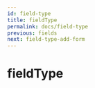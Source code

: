 ```yaml
---
id: field-type
title: fieldType
permalink: docs/field-type
previous: fields
next: field-type-add-form
---
```


# fieldType

